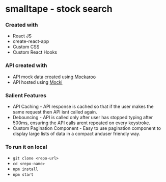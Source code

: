# smalltape - stock search

### Created with 
- React JS
- create-react-app
- Custom CSS
- Custom React Hooks

### API created with
- API mock data created using [Mockaroo](https://www.mockaroo.com/)
- API hosted using [Mocki](https://mocki.io/fake-json-api)

### Salient Features
- API Caching - API response is cached so that if the user makes the same request then API isnt called again.
- Debouncing - API is called only after user has stopped typing after 500ms, ensuring the API calls arent repeated on every keystroke.
- Custom Pagination Component - Easy to use pagination component to display large lists of data in a compact anduser friendly way.

### To run it on local
- `git clone <repo-url>`
- `cd <repo-name>`
- `npm install`
- `npm start`
